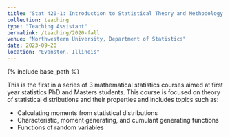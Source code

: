 ```yaml
---
title: "Stat 420-1: Introduction to Statistical Theory and Methodology I"
collection: teaching
type: "Teaching Assistant"
permalink: /teaching/2020-fall
venue: "Northwestern University, Department of Statistics"
date: 2023-09-20
location: "Evanston, Illinois"
---
```


{% include base_path %}

<div class="container">
    <div class="row-fluid">
        <div class="span5">
            This is the first in a series of 3 mathematical statistics courses aimed at first year statistics PhD and Masters students. This course is focused on theory of statistical distributions and their properties and includes topics such as:
            <ul>
                <li>Calculating moments from statistical distributions</li>
                <li>Characteristic, moment generating, and cumulant generating functions</li>
                <li>Functions of random variables</li>
            </ul>
        </div>
    </div>
</div>